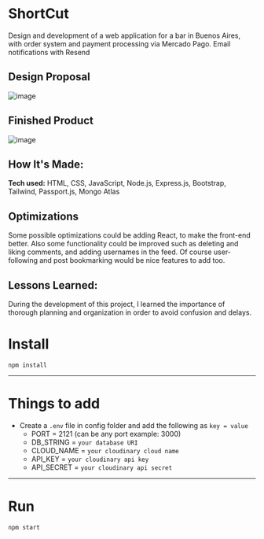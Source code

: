 # ShortCut
Design and development of a web application for a bar in Buenos Aires, with order system and payment processing via Mercado Pago. Email notifications with Resend

## Design Proposal
![image](https://github.com/manuel-barreiro/InTime/assets/103281038/349be509-3245-4b7c-8086-c92694e23601)

## Finished Product

![image](https://github.com/manuel-barreiro/InTime/assets/103281038/253f4c47-d3b1-458f-94f6-cb8d91274db1)





## How It's Made:

**Tech used:** HTML, CSS, JavaScript, Node.js, Express.js, Bootstrap, Tailwind, Passport.js, Mongo Atlas

## Optimizations

Some possible optimizations could be adding React, to make the front-end better. Also some functionality could be improved such as deleting and liking comments, and adding usernames in the feed. Of course user-following and post bookmarking would be nice features to add too.

## Lessons Learned:

During the development of this project, I learned the importance of thorough planning and organization in order to avoid confusion and delays. 


# Install

`npm install`

---

# Things to add

- Create a `.env` file in config folder and add the following as `key = value`
  - PORT = 2121 (can be any port example: 3000)
  - DB_STRING = `your database URI`
  - CLOUD_NAME = `your cloudinary cloud name`
  - API_KEY = `your cloudinary api key`
  - API_SECRET = `your cloudinary api secret`

---

# Run

`npm start`
